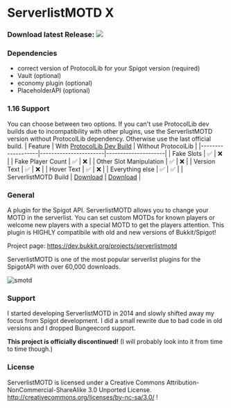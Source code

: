 # ServerlistMOTD X

### Download latest Release: [![](https://img.shields.io/github/downloads/strumswell/ServerlistMOTD-X/X-2020-09-05/total)](https://github.com/strumswell/ServerlistMOTD-X/releases/download/X-2020-09-05/ServerlistMOTD.jar)

### Dependencies
- correct version of ProtocolLib for your Spigot version (required)
- Vault (optional)
- economy plugin (optional)
- PlaceholderAPI (optional)

### 1.16 Support
You can choose between two options. If you can't use ProtocolLib dev builds due to incompatibility with other plugins, use the ServerlistMOTD version without ProtocolLib dependency. Otherwise use the last official build.
| Feature           | With [ProtocolLib Dev Build](https://ci.dmulloy2.net/job/ProtocolLib/lastSuccessfulBuild/) | Without ProtocolLib | 
|-------------------|-----------------------|---------------------|
| Fake Slots        | ✅                     | ❌                   |
| Fake Player Count | ✅                     | ❌                   |
| Other Slot Manipulation | ✅                     | ❌                   |
| Version Text      | ✅                     | ❌                   |
| Hover Text      | ✅                     | ❌                   |
| Everything else      | ✅                     | ✅                   |
| ServerlistMOTD Build     | [Download](https://github.com/strumswell/ServerlistMOTD-X/releases/)                     | [Download](https://github.com/strumswell/ServerlistMOTD-X/issues/10#issuecomment-650731335)                   |

### General 

A plugin for the Spigot API. ServerlistMOTD allows you to change your MOTD in the serverlist. You can set custom MOTDs for known players or welcome new players with a special MOTD to get the players attention. This plugin is HIGHLY compatibile with old and new versions of Bukkit/Spigot!

Project page: https://dev.bukkit.org/projects/serverlistmotd

ServerlistMOTD is one of the most popular serverlist plugins for the SpigotAPI with over 60,000 downloads.

![smotd](https://i.imgur.com/z3uzpYZ.png)

### Support

I started developing ServerlistMOTD in 2014 and slowly shifted away my focus from Spigot development. I did a small rewrite due to bad code in old versions and I dropped Bungeecord support. 

**This project is officially discontinued!** (I will probably look into it from time to time though.)

### License 

ServerlistMOTD is licensed under a Creative Commons Attribution-NonCommercial-ShareAlike 3.0 Unported License.
http://creativecommons.org/licenses/by-nc-sa/3.0/
!
